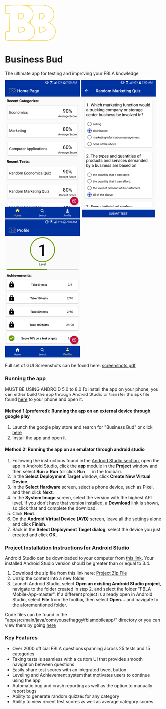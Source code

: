 ![Logo image](ReadMeImages/logo.png)
# Business Bud
The ultimate app for testing and improving your FBLA knowledge

<img src="ReadMeImages/home_page.png" width="240" height="445"/> <img src="ReadMeImages/test_page.png" width="240" height="445"/> <img src="ReadMeImages/profile_page.png" width="240" height="445"/>

Full set of GUI Screenshots can be found here: [screenshots.pdf](screenshots.pdf)


### Running the app
MUST BE USING ANDROID 5.0 to 8.0
To install the app on your phone, you can either build the app through Android Studio or transfer the apk file found  [here](https://github.com/YousefHaggy/FBLA-Mobile-App/raw/master/apk/BusinessBud.apk) to your phone and open it.
#### Method 1 (preferred): Running the app on an external device through google play
1. Launch the google play store and search for "Business Bud" or click [here](https://play.google.com/store/apps/details?id=com.yousefhaggy.fblamobileapp)
2. Install the app and open it
#### Method 2: Running the app on an emulator through android studio
1. Following the instructions found in the [Android Studio section](#project-installation-instructions-for-android-studio), open the app in Android Studio, click the **app** module in the **Project** window and then select **Run > Run** (or click **Run** <img src="https://developer.android.com/studio/images/buttons/toolbar-run.png" alt="" width="15px" height="15px"> in the toolbar).
2. In the **Select Deployment Target** window, click **Create New Virtual Device**.
3. In the **Select Hardware** screen, select a phone device, such as Pixel, and then click **Next**.
4. In the **System Image** screen, select the version with the highest API level. If you don't have that version installed, a **Download** link is shown, so click that and complete the download.
5. Click **Next**.
6. On the **Android Virtual Device (AVD)** screen, leave all the settings alone and click **Finish**.
7. Back in the **Select Deployment Target dialog**, select the device you just created and click **OK**.

### Project Installation Instructions for Android Studio
Android Studio can be downloaded to your computer from [this link](https://developer.android.com/studio/?gclid=Cj0KCQjwg73kBRDVARIsAF-kEH_QSh761Oi_tirruUVzvCp4fIgIfwK-IYDOKm7aFY2psSiQfkwW3voaAuuCEALw_wcB). Your installed Android Studio version should be greater than or equal to 3.4. 
1. Download the zip file  from this link here: [Project Zip File](https://github.com/YousefHaggy/FBLA-Mobile-App/archive/master.zip)
2. Unzip the content into a new folder
3. Launch Android Studio, select **Open an existing Android Studio project**, navigate to the folder created in step 2. and select the folder "FBLA-Mobile-App-master". If a different project is already open in Android Studio, select **File** from the toolbar, then select **Open...** and navigate to the aforementioned folder.

Code files can be found in the "app/src/main/java/com/yousefhaggy/fblamobileapp/" directory or you can view them by going [here](app/src/main/java/com/yousefhaggy/fblamobileapp/)




### Key Features
 - Over 2000 official FBLA questions spanning across 25 tests and 15 categories
 - Taking tests is seamless with a custom UI that provides smooth navigation between questions
 - Easily share test scores with an integrated tweet button
 - Leveling and Achievement system that motivates users to continue using the app
 - Automatic bug and crash reporting as well as the option to manually report bugs
 - Ability to generate random quizzes for any category
 - Ability to view recent test scores as well as average category scores 

